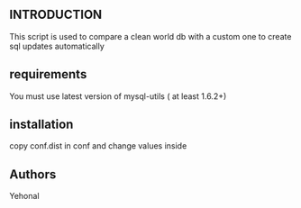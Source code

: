 ## INTRODUCTION

This script is used to compare a clean world db with a custom one 
to create sql updates automatically

## requirements

You must use latest version of mysql-utils ( at least 1.6.2+)

## installation

copy conf.dist in conf and change values inside

## Authors

Yehonal
